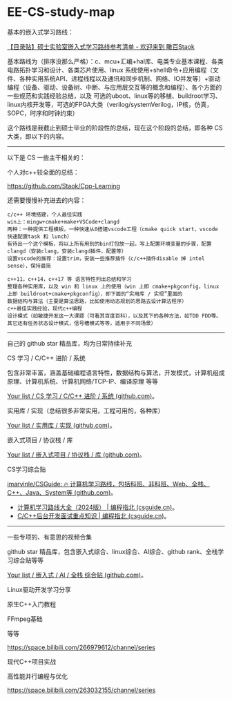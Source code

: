 # EE-CS-study-map


基本的嵌入式学习路线：

[【目录贴】硕士实验室嵌入式学习路线参考清单 - 欢迎来到 瞰百Staok](https://staok.github.io/硕士实验室嵌入式学习路线参考清单/)

基本路线为（排序没那么严格）：c、mcu+汇编+hal库、电类专业基本课程、各类电路拓扑学习和设计、各类芯片使用、linux 系统使用+shell命令+应用编程（文件、各种实用系统API、进程线程以及通讯和同步机制、网络、IO并发等）+驱动编程（设备、驱动、设备树、中断、与应用层交互等的概念和编程）、各个方面的一些规范和实践经验总结，以及 可选的uboot、linux等的移植、buildroot学习、linux内核开发等，可选的FPGA大类（verilog/systemVerilog，IP核，仿真，SOPC，时序和时钟约束）

这个路线是我截止到硕士毕业的阶段性的总结，现在这个阶段的总结，即各种 CS 大类，即以下的内容。



------



以下是 CS 一些主干相关的：



个人对c++较全面的总结：

https://github.com/Staok/Cpp-Learning

还需要慢慢补充进去的内容：

```
c/c++ 环境搭建，个人最佳实践
win上：mingw+cmake+make+VSCode+clangd
两种：一种提供工程模板，一种快速从0搭建vscode工程（cmake quick start，vscode 快速配置task 和 lunch）
有待出一个这个模板，将以上所有用到的bin打包放一起，写上配置环境变量的步骤，配置clangd（安装clang，安装clangd插件，配置等）
设置vscode的推荐：设置trim，安装一些推荐插件（c/c++插件disable 掉 intel sense），保持最简
```

```
c++11，c++14，c++17 等 语言特性列出总结和学习
整理各种实用库，以及 win 和 linux 上的使用（win 上即 cmake+pkgconfig，linux 上即 buildroot+cmake+pkgconfig），即下面的“实用库 / 实现”里面的
数据结构与算法（主要是算法思路，比如使用动态规划的思路去设计算法程序）
c++最佳实践经验，现代c++编程
设计模式（如敏捷开发这一大课题（可看其百度百科），以及其下的各种方法，如TDD FDD等。其它还有任务状态设计模式，信号槽模式等等，适用于不同场景）
```



------



自己的 github star 精品库，均为日常持续补充



CS 学习 / C/C++ 进阶 / 系统

包含非常丰富，涵盖基础编程语言特性，数据结构与算法，开发模式，计算机组成原理、计算机系统、计算机网络/TCP-IP、编译原理 等等

[Your list / CS 学习 / C/C++ 进阶 / 系统 (github.com)](https://github.com/stars/Staok/lists/cs-学习-c-c-进阶-系统)。



实用库 / 实现（总结很多非常实用，工程可用的，各种库）

[Your list / 实用库 / 实现 (github.com)](https://github.com/stars/Staok/lists/实用库-实现)。



嵌入式项目 / 协议栈 / 库

[Your list / 嵌入式项目 / 协议栈 / 库 (github.com)](https://github.com/stars/Staok/lists/嵌入式项目-协议栈-库)。



CS学习综合贴

[imarvinle/CSGuide: 🔥 计算机学习路线，包括科班、非科班、Web、全栈、C++、Java、System等 (github.com)](https://github.com/imarvinle/CSGuide)。

- [计算机学习路线大全（2024版） | 编程指北 (csguide.cn)](https://csguide.cn/roadmap/)。
- [C/C++后台开发面试重点知识 | 编程指北 (csguide.cn)](https://csguide.cn/cpp/)。





------



一些专项的、有意思的视频合集



github star 精品库，包含嵌入式综合、linux综合、AI综合、github rank、全栈学习综合贴等等

[Your list / 嵌入式 / AI / 全栈 综合贴 (github.com)](https://github.com/stars/Staok/lists/嵌入式-ai-全栈-综合贴)。



Linux驱动开发学习分享

原生C++入门教程

FFmpeg基础

等等

https://space.bilibili.com/266979612/channel/series



现代C++项目实战

高性能并行编程与优化

https://space.bilibili.com/263032155/channel/series
